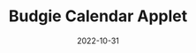 ---
title: Budgie Calendar Applet
date: 2022-10-31
weight: 10
description: 🕐 Calendar applet for Budgie Desktop
tags: [vala, budgie-desktop, applet]
externalUrl: https://github.com/danielpinto8zz6/budgie-calendar-applet
---